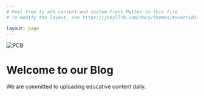 ```yaml
---
# Feel free to add content and custom Front Matter to this file.
# To modify the layout, see https://jekyllrb.com/docs/themes/#overriding-theme-defaults

layout: page
---
```


<div class="example">  
<img src="PCB_Image.jpg" alt="PCB"/>  
<div class="overlay-text">    
<h1>Welcome to our Blog</h1>    
<p>We are committed to uploading educative content daily.</p>  
</div></div>

